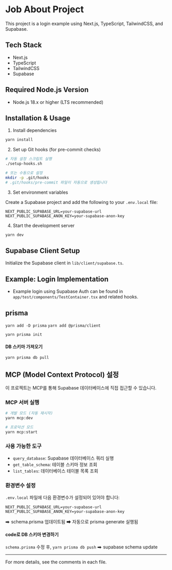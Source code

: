 # Job About Project

This project is a login example using Next.js, TypeScript, TailwindCSS, and Supabase.

## Tech Stack

- Next.js
- TypeScript
- TailwindCSS
- Supabase

## Required Node.js Version

- Node.js 18.x or higher (LTS recommended)

## Installation & Usage

1. Install dependencies

```bash
yarn install
```

2. Set up Git hooks (for pre-commit checks)

```bash
# 자동 설정 스크립트 실행
./setup-hooks.sh

# 또는 수동으로 설정
mkdir -p .git/hooks
# .git/hooks/pre-commit 파일이 자동으로 생성됩니다
```

3. Set environment variables

Create a Supabase project and add the following to your `.env.local` file:

```
NEXT_PUBLIC_SUPABASE_URL=your-supabase-url
NEXT_PUBLIC_SUPABASE_ANON_KEY=your-supabase-anon-key
```

4. Start the development server

```bash
yarn dev
```

## Supabase Client Setup

Initialize the Supabase client in `lib/client/supabase.ts`.

## Example: Login Implementation

- Example login using Supabase Auth can be found in `app/test/components/TestContainer.tsx` and related hooks.

## prisma

`yarn add -D prisma`
`yarn add @prisma/client`

`yarn prisma init`

#### DB 스키마 가져오기

`yarn prisma db pull`

## MCP (Model Context Protocol) 설정

이 프로젝트는 MCP를 통해 Supabase 데이터베이스에 직접 접근할 수 있습니다.

### MCP 서버 실행

```bash
# 개발 모드 (자동 재시작)
yarn mcp:dev

# 프로덕션 모드
yarn mcp:start
```

### 사용 가능한 도구

- `query_database`: Supabase 데이터베이스 쿼리 실행
- `get_table_schema`: 테이블 스키마 정보 조회
- `list_tables`: 데이터베이스 테이블 목록 조회

### 환경변수 설정

`.env.local` 파일에 다음 환경변수가 설정되어 있어야 합니다:

```
NEXT_PUBLIC_SUPABASE_URL=your-supabase-url
NEXT_PUBLIC_SUPABASE_ANON_KEY=your-supabase-anon-key
```

⮕ schema.prisma 업데이트됨
⮕ 자동으로 prisma generate 실행됨

#### code로 DB 스키마 변경하기

`schema.prisma` 수정 후, `yarn prisma db push`
⮕ supabase schema update

---

For more details, see the comments in each file.
